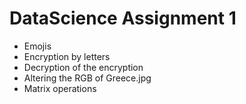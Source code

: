 # DataScience Assignment 1
* Emojis
* Encryption by letters
* Decryption of the encryption
* Altering the RGB of Greece.jpg
* Matrix operations

